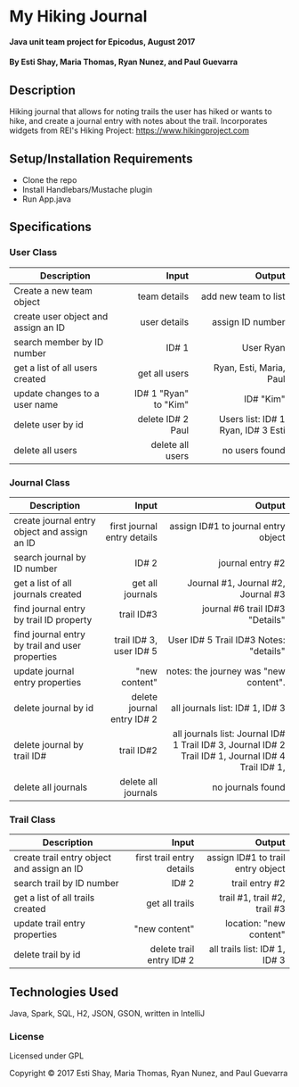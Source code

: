 # My Hiking Journal

#### Java unit team project for Epicodus, August 2017

#### By Esti Shay, Maria Thomas, Ryan Nunez, and Paul Guevarra

## Description

Hiking journal that allows for noting trails the user has hiked or wants to hike, and create a journal entry with notes about the trail. Incorporates widgets from REI's Hiking Project: https://www.hikingproject.com 



## Setup/Installation Requirements

* Clone the repo
* Install Handlebars/Mustache plugin
* Run App.java

## Specifications

### User Class
| Description                                        | Input                                       | Output              |
| -------------------------------------------------- | -------------------------------------------:| ------------------: |
| Create a new team object | team details | add new team to list |
|  create user object and assign an ID  |  user details  |  assign ID number  |
|  search member by ID number  |  ID# 1  |  User Ryan  |
|  get a list of all users created  |  get all users  |  Ryan, Esti, Maria, Paul  |
|  update changes to a user name  |  ID# 1 "Ryan"  to "Kim"  |  ID# "Kim"  |
|  delete user by id  |  delete ID# 2 Paul  |  Users list: ID# 1 Ryan, ID# 3 Esti  |
|  delete all users  |  delete all users  |  no users found  |



### Journal Class
| Description                                        | Input                                       | Output              |
| -------------------------------------------------- | -------------------------------------------:| ------------------: |
|  create journal entry object and assign an ID  |  first journal entry details  |  assign ID#1 to journal entry object  |
|  search journal by ID number  |  ID# 2  |  journal entry #2  |
|  get a list of all journals created  |  get all journals  |  Journal #1, Journal #2, Journal #3  |
|  find journal entry by trail ID property  |  trail ID#3  |  journal #6 trail ID#3 "Details"  |
|  find journal entry by trail and user properties  |  trail ID# 3, user ID# 5  |  User ID# 5 Trail ID#3 Notes: "details"  |
|  update journal entry properties  |  "new content"  |  notes: the journey was "new content".  |
|  delete journal by id  |  delete journal entry ID# 2  |  all journals list: ID# 1, ID# 3  |
|  delete journal by trail ID#  |  trail ID#2  |  all journals list:  Journal ID# 1 Trail ID# 3, Journal ID# 2 Trail ID# 1, Journal ID# 4 Trail ID# 1,  |
|  delete all journals  |  delete all journals  |  no journals found  |


### Trail Class
| Description                                        | Input                                       | Output              |
| -------------------------------------------------- | -------------------------------------------:| ------------------: |
|  create trail entry object and assign an ID  |  first trail entry details  |  assign ID#1 to trail entry object  |
|  search trail by ID number  |  ID# 2  |  trail entry #2  |
|  get a list of all trails created  |  get all trails  |  trail #1, trail #2, trail #3  |
|  update trail entry properties  |  "new content"  |  location: "new content"  |
|  delete trail by id  |  delete trail entry ID# 2  |  all trails list: ID# 1, ID# 3  |




## Technologies Used

Java, Spark, SQL, H2, JSON, GSON, written in IntelliJ

### License

Licensed under GPL

Copyright &copy; 2017 Esti Shay, Maria Thomas, Ryan Nunez, and Paul Guevarra